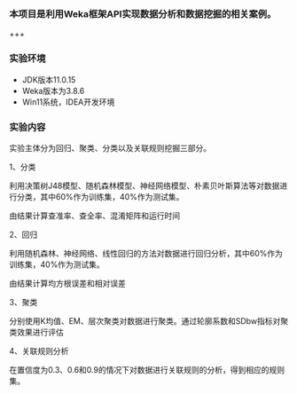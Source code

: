 ### 本项目是利用Weka框架API实现数据分析和数据挖掘的相关案例。

+++

### 实验环境

- JDK版本11.0.15
- Weka版本为3.8.6
- Win11系统，IDEA开发环境

### 实验内容

实验主体分为回归、聚类、分类以及关联规则挖掘三部分。

1、分类

利用决策树J48模型、随机森林模型、神经网络模型、朴素贝叶斯算法等对数据进行分类，其中60%作为训练集，40%作为测试集。

由结果计算查准率、查全率、混淆矩阵和运行时间

2、回归

利用随机森林、神经网络、线性回归的方法对数据进行回归分析，其中60%作为训练集，40%作为测试集。

由结果计算均方根误差和相对误差

3、聚类

分别使用K均值、EM、层次聚类对数据进行聚类。通过轮廓系数和SDbw指标对聚类效果进行评估

4、关联规则分析

在置信度为0.3、0.6和0.9的情况下对数据进行关联规则的分析，得到相应的规则集。